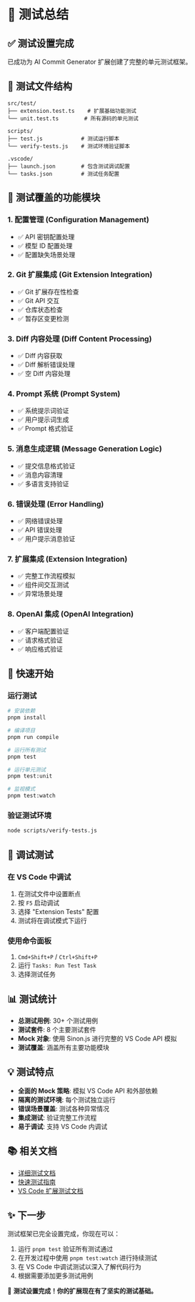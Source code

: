 # 🧪 测试总结

## ✅ 测试设置完成

已成功为 AI Commit Generator 扩展创建了完整的单元测试框架。

## 📁 测试文件结构

```
src/test/
├── extension.test.ts    # 扩展基础功能测试
└── unit.test.ts        # 所有源码的单元测试

scripts/
├── test.js            # 测试运行脚本
└── verify-tests.js    # 测试环境验证脚本

.vscode/
├── launch.json        # 包含测试调试配置
└── tasks.json         # 测试任务配置
```

## 🎯 测试覆盖的功能模块

### 1. 配置管理 (Configuration Management)

- ✅ API 密钥配置处理
- ✅ 模型 ID 配置处理
- ✅ 配置缺失场景处理

### 2. Git 扩展集成 (Git Extension Integration)

- ✅ Git 扩展存在性检查
- ✅ Git API 交互
- ✅ 仓库状态检查
- ✅ 暂存区变更检测

### 3. Diff 内容处理 (Diff Content Processing)

- ✅ Diff 内容获取
- ✅ Diff 解析错误处理
- ✅ 空 Diff 内容处理

### 4. Prompt 系统 (Prompt System)

- ✅ 系统提示词验证
- ✅ 用户提示词生成
- ✅ Prompt 格式验证

### 5. 消息生成逻辑 (Message Generation Logic)

- ✅ 提交信息格式验证
- ✅ 消息内容清理
- ✅ 多语言支持验证

### 6. 错误处理 (Error Handling)

- ✅ 网络错误处理
- ✅ API 错误处理
- ✅ 用户提示消息验证

### 7. 扩展集成 (Extension Integration)

- ✅ 完整工作流程模拟
- ✅ 组件间交互测试
- ✅ 异常场景处理

### 8. OpenAI 集成 (OpenAI Integration)

- ✅ 客户端配置验证
- ✅ 请求格式验证
- ✅ 响应格式验证

## 🚀 快速开始

### 运行测试

```bash
# 安装依赖
pnpm install

# 编译项目
pnpm run compile

# 运行所有测试
pnpm test

# 运行单元测试
pnpm test:unit

# 监视模式
pnpm test:watch
```

### 验证测试环境

```bash
node scripts/verify-tests.js
```

## 🔧 调试测试

### 在 VS Code 中调试

1. 在测试文件中设置断点
2. 按 `F5` 启动调试
3. 选择 "Extension Tests" 配置
4. 测试将在调试模式下运行

### 使用命令面板

1. `Cmd+Shift+P` / `Ctrl+Shift+P`
2. 运行 `Tasks: Run Test Task`
3. 选择测试任务

## 📊 测试统计

- **总测试用例**: 30+ 个测试用例
- **测试套件**: 8 个主要测试套件
- **Mock 对象**: 使用 Sinon.js 进行完整的 VS Code API 模拟
- **测试覆盖**: 涵盖所有主要功能模块

## 💡 测试特点

- **全面的 Mock 策略**: 模拟 VS Code API 和外部依赖
- **隔离的测试环境**: 每个测试独立运行
- **错误场景覆盖**: 测试各种异常情况
- **集成测试**: 验证完整工作流程
- **易于调试**: 支持 VS Code 内调试

## 📚 相关文档

- [详细测试文档](./TEST.md)
- [快速测试指南](./TESTING_GUIDE.md)
- [VS Code 扩展测试文档](https://code.visualstudio.com/api/working-with-extensions/testing-extension)

## ✨ 下一步

测试框架已完全设置完成，你现在可以：

1. 运行 `pnpm test` 验证所有测试通过
2. 在开发过程中使用 `pnpm test:watch` 进行持续测试
3. 在 VS Code 中调试测试以深入了解代码行为
4. 根据需要添加更多测试用例

🎉 **测试设置完成！你的扩展现在有了坚实的测试基础。**
